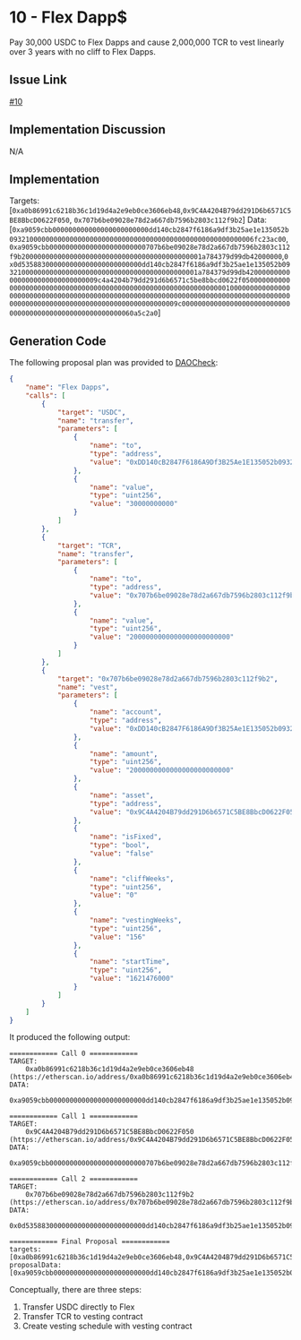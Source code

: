 # 10 -  Flex Dapp$
Pay 30,000 USDC to Flex Dapps and cause 2,000,000 TCR to vest linearly over 3 years with no cliff to Flex Dapps.

## Issue Link
[#10](https://github.com/tracer-protocol/proposals/issues/10)

## Implementation Discussion
N/A

## Implementation
Targets: [`0xa0b86991c6218b36c1d19d4a2e9eb0ce3606eb48`,`0x9C4A4204B79dd291D6b6571C5BE8BbcD0622F050`, `0x707b6be09028e78d2a667db7596b2803c112f9b2`]
Data: [`0xa9059cbb000000000000000000000000dd140cb2847f6186a9df3b25ae1e135052b0932100000000000000000000000000000000000000000000000000000006fc23ac00`,`0xa9059cbb000000000000000000000000707b6be09028e78d2a667db7596b2803c112f9b200000000000000000000000000000000000000000001a784379d99db42000000`,`0x0d535883000000000000000000000000dd140cb2847f6186a9df3b25ae1e135052b0932100000000000000000000000000000000000000000001a784379d99db420000000000000000000000000000009c4a4204b79dd291d6b6571c5be8bbcd0622f05000000000000000000000000000000000000000000000000000000000000000010000000000000000000000000000000000000000000000000000000000000000000000000000000000000000000000000000000000000000000000000000009c0000000000000000000000000000000000000000000000000000000060a5c2a0`]

## Generation Code
The following proposal plan was provided to [DAOCheck](https://github.com/mycelium-ethereum/daocheck):

```json
{
    "name": "Flex Dapps",
    "calls": [
        {
            "target": "USDC",
            "name": "transfer",
            "parameters": [
                {
                    "name": "to",
                    "type": "address",
                    "value": "0xDD140cB2847F6186A9Df3B25Ae1E135052b09321"
                },
                {
                    "name": "value",
                    "type": "uint256",
                    "value": "30000000000"
                }
            ]
        },
        {
            "target": "TCR",
            "name": "transfer",
            "parameters": [
                {
                    "name": "to",
                    "type": "address",
                    "value": "0x707b6be09028e78d2a667db7596b2803c112f9b2"
                },
                {
                    "name": "value",
                    "type": "uint256",
                    "value": "2000000000000000000000000"
                }
            ]
        },
        {
            "target": "0x707b6be09028e78d2a667db7596b2803c112f9b2",
            "name": "vest",
            "parameters": [
                {
                    "name": "account",
                    "type": "address",
                    "value": "0xDD140cB2847F6186A9Df3B25Ae1E135052b09321"
                },
                {
                    "name": "amount",
                    "type": "uint256",
                    "value": "2000000000000000000000000"
                },
                {
                    "name": "asset",
                    "type": "address",
                    "value": "0x9C4A4204B79dd291D6b6571C5BE8BbcD0622F050"
                },
                {
                    "name": "isFixed",
                    "type": "bool",
                    "value": "false"
                },
                {
                    "name": "cliffWeeks",
                    "type": "uint256",
                    "value": "0"
                },
                {
                    "name": "vestingWeeks",
                    "type": "uint256",
                    "value": "156"
                },
                {
                    "name": "startTime",
                    "type": "uint256",
                    "value": "1621476000"
                }
            ]
        }
    ]
}
```

It produced the following output:

```
============ Call 0 ============
TARGET:
    0xa0b86991c6218b36c1d19d4a2e9eb0ce3606eb48 (https://etherscan.io/address/0xa0b86991c6218b36c1d19d4a2e9eb0ce3606eb48)
DATA:
    0xa9059cbb000000000000000000000000dd140cb2847f6186a9df3b25ae1e135052b0932100000000000000000000000000000000000000000000000000000006fc23ac00

============ Call 1 ============
TARGET:
    0x9C4A4204B79dd291D6b6571C5BE8BbcD0622F050 (https://etherscan.io/address/0x9C4A4204B79dd291D6b6571C5BE8BbcD0622F050)
DATA:
    0xa9059cbb000000000000000000000000707b6be09028e78d2a667db7596b2803c112f9b200000000000000000000000000000000000000000001a784379d99db42000000

============ Call 2 ============
TARGET:
    0x707b6be09028e78d2a667db7596b2803c112f9b2 (https://etherscan.io/address/0x707b6be09028e78d2a667db7596b2803c112f9b2)
DATA:
    0x0d535883000000000000000000000000dd140cb2847f6186a9df3b25ae1e135052b0932100000000000000000000000000000000000000000001a784379d99db420000000000000000000000000000009c4a4204b79dd291d6b6571c5be8bbcd0622f05000000000000000000000000000000000000000000000000000000000000000010000000000000000000000000000000000000000000000000000000000000000000000000000000000000000000000000000000000000000000000000000009c0000000000000000000000000000000000000000000000000000000060a5c2a0

============ Final Proposal ============
targets: [0xa0b86991c6218b36c1d19d4a2e9eb0ce3606eb48,0x9C4A4204B79dd291D6b6571C5BE8BbcD0622F050,0x707b6be09028e78d2a667db7596b2803c112f9b2]
proposalData: [0xa9059cbb000000000000000000000000dd140cb2847f6186a9df3b25ae1e135052b0932100000000000000000000000000000000000000000000000000000006fc23ac00,0xa9059cbb000000000000000000000000707b6be09028e78d2a667db7596b2803c112f9b200000000000000000000000000000000000000000001a784379d99db42000000,0x0d535883000000000000000000000000dd140cb2847f6186a9df3b25ae1e135052b0932100000000000000000000000000000000000000000001a784379d99db420000000000000000000000000000009c4a4204b79dd291d6b6571c5be8bbcd0622f05000000000000000000000000000000000000000000000000000000000000000010000000000000000000000000000000000000000000000000000000000000000000000000000000000000000000000000000000000000000000000000000009c0000000000000000000000000000000000000000000000000000000060a5c2a0]
```

Conceptually, there are three steps:

 1. Transfer USDC directly to Flex
 2. Transfer TCR to vesting contract
 3. Create vesting schedule with vesting contract

